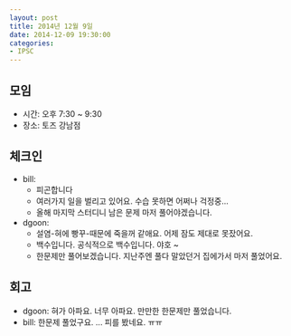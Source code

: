 ```yaml
---
layout: post
title: 2014년 12월 9일
date: 2014-12-09 19:30:00
categories:
- IPSC
---
```


## 모임

* 시간: 오후 7:30 ~ 9:30
* 장소: 토즈 강남점

## 체크인

* bill:
  * 피곤합니다
  * 여러가지 일을 벌리고 있어요. 수습 못하면 어쩌나 걱정중...
  * 올해 마지막 스터디니 남은 문제 마저 풀어야겠습니다.
* dgoon:
  * 설염-혀에 빵꾸-때문에 죽을꺼 같애요. 어제 잠도 제대로 못잤어요.
  * 백수입니다. 공식적으로 백수입니다. 야호 ~
  * 한문제만 풀어보겠습니다. 지난주엔 풀다 말았던거 집에가서 마저 풀었어요.

## 회고

* dgoon: 혀가 아파요. 너무 아파요. 만만한 한문제만 풀었습니다.
* bill: 한문제 풀었구요. ... 피를 봤네요. ㅠㅠ

